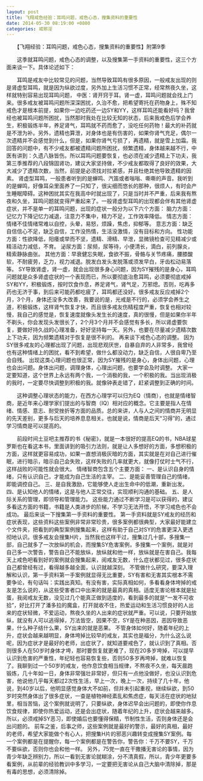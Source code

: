 ```yaml
---
layout: post
title: 飞翔戒色经验：耳鸣问题，戒色心态，搜集资料的重要性
date: 2014-05-30 08:19:00 +0800
categories: 戒邪淫
---
```


　　【飞翔经验：耳鸣问题，戒色心态，搜集资料的重要性】附第9季
　　这季就耳鸣问题，戒色心态的调整，以及搜集第一手资料的重要性，这三个方面来谈一下。具体论述如下：
　　耳鸣是戒友中比较常见的问题，当然导致耳鸣有很多原因，一般戒友出现的则是肾虚型耳鸣，就是因为纵欲过度，另外加上生活习惯不正常，经常熬夜久坐，这样就特别容易出现耳鸣问题， 中医：肾开窍于耳。肾一虚，耳鸣问题就会找上门来。很多戒友被耳鸣问题所深深困扰，久治不愈，把希望寄托在药物身上，殊不知戒色才是根本前提，如果你一边吃药还一边SY和YY，这样耳鸣还能看好吗？我曾经也被耳鸣问题所困扰，当然那时我处在比较无知的状态，后来我戒色后学会养生，积极锻炼半年，养足肾气，耳鸣就不药而愈了，没吃任何药物！最大的补药就是不泄为补。另外，遗精也算泄，对身体也是有伤害的，如果你肾气充足，偶尔一次遗精并不会感觉到什么，但是，如果你肾气亏损了，再遗精，就是雪上加霜。我回答的问题中，有不少戒友都被遗精问题所困扰，频繁遗精，身体越来越不行，中医有讲到：久遗八脉皆伤。所以耳鸣问题要恢复，也必须在减少遗精上下功夫，我第三季推荐的八段锦固肾功，建议大家坚持做，不少戒友都取得了良好的效果，大大减少了遗精次数，当然，前提是必须找对拉紧感，并且杜绝其他导致遗精的因素。 肾虚型耳鸣，一般患者听到的是蝉鸣、汽笛或者嗡嗡、嘶嘶的声音。我听到的是蝉鸣，好像耳朵里面养了一只知了，很尖细而悠长的那种，很烦人，有时会产生睡眠障碍。这种困扰其实在我高中时就出现了，只是当时并不严重，后来我有熬夜和久坐，耳鸣问题就变得严重起来了。一般肾虚型耳鸣的出现都会伴有其他肾虚症状，并不是单一的耳鸣问题，出现的症状一般分为以下六个方面： 脑力方面：记忆力下降记忆力减退，注意力不集中，精力不足，工作效率降低。 情志方面：情绪不佳情绪常难以自控，头晕，易怒，烦躁，焦虑，抑郁等。 意志方面：缺乏自信信心不足，缺乏自信，工作没热情，生活没激情，没有目标和方向。 性功能方面：性欲降低，阳痿或举而不坚，遗精、滑精、早泄，显微镜检查可见精减少或精活动力减低，不育。 泌尿方面：尿频，尿等待，小便清长，滴白，前列腺炎，精索静脉曲张。 其他方面：早衰健忘失眠，食欲不振，骨骼与关节疼痛，腰膝酸软，不耐疲劳，乏力，视力减退。脱发白发头发脱落或须发早白，牙齿松动易落等。 SY导致肾虚，肾一虚，就会出现很多身心问题，因为SY摧残的是身心，耳鸣问题就是众多肾虚症状的一个表现而已，所以要彻底治愈耳鸣，必须要彻底戒掉SY和YY，积极锻炼，按时饮食作息，养足肾气，肾气足，万邪熄。否则，吃再多药也无济于事，到后来可能药都吃疲了，耳鸣都还没好。很多戒友反应戒掉2个月，3个月，身体还没多大改善，我要说的是，光戒是不行的，必须学会养生之道，积极锻炼，这样肾气恢复才快，而且很多戒友伤精程度严重，恢复也相对较慢，我自己的感觉是，恢复速度就像头发生长的速度，真的很慢，但是如果你半年不剃头，你会发现头发很长了，2个月3个月并不会感觉有多长，所以肾虚要恢复，要做好持久战的心理准备，好好坚持每一天。另外，也要在尽量减少遗精次数上下功夫，因为频繁遗精对于恢复是很不利的。 再来谈下戒色心态的调整。 因为SY很多戒友的心理都出现了问题，出现悲观厌世，自暴自弃的人非常多，我曾经也有这种情绪上的困扰，看不到希望，做什么都没动力，缺乏自信，人很自卑乃至会自残。 出现这类心理问题也很正常，因为SY摧残的是身心，身体出问题，心理也会出问题。身体出问题，调理身体，心理出问题，也要学会及时调整。 大家一定要知道，这个世界上永远有两个我，一个消极的我，一个积极的我。当出现消极的我时，一定要尽快调整到积极的我。就像钟表走错了，赶紧调整到正确的时间。
　　这种调整心理状态的能力，在西方心理学可以归为EQ（情商），也就是情绪智商，是近年来心理学家们提出的与智商（IQ）相对应的概念。它主要是指人在情绪、情感、意志、耐受挫折等方面的品质。总的来讲，人与人之间的情商并无明显的先天差别，更多与后天的培养息息相关。也就是说，情商是后天“习得”的，通过学习情商是可以提高的。
　　前段时间土豆吧主推荐的书《秘密》，就是一本很好的提高EQ的书，NBA球星罗斯也在看这本书，里面讲到的吸引力法则，就是让人多想好的方面，多想积极的方面，这样就更容易成功，如果一直想消极灰暗的方面，其实就是在对自己进行催眠，进行暗示，暗示自己会失败，这样失败的几率就更大，就像打仗时士气不行，这样战败的可能性就会很大。 情绪智商包含五个主要方面： 一、是认识自身的情绪，只有认识自己，才能成为自己生活的主宰。 二、是能妥善管理自己的情绪，即能调控自己。 三、是自我激励，它能够使人走出生命中的低潮，重新出发。 四、是认知他人的情绪，这是与他人正常交往，实现顺利沟通的基础。 五、是人际关系的管理，即领导和管理能力。 这些能力通过不断学习是可以获得的，建议多看这方面的书籍，书籍是人类进步的阶梯，不学习无法开悟，不学习戒色也不会成功。 最后来谈一下搜集第一手资料的重要性。 第一手资料就是SY戒友的经历和症状表现，这些资料这些案例非常非常珍贵，很多案例都很典型，大家最好能建立个文件夹，把看到的典型案例搜集起来，这样有助于自己对SY的危害更深入更透彻地认识。很多戒友会搜集H片，当然我也这样干过，搜集过几十部，多搜集一部，自己就多了一次放纵的机会，而搜集SY危害案例，多搜集一个案例，就是对自己多一次警告，警告自己不能放纵，放纵就和他一样，放纵就是在害自己。我每天上戒色吧看到好的案例就会搜集起来，阅戒友无数，什么症状都见过，很多症状自己都曾经有过，看得越多越全面，认识就越深刻。 不管做什么研究，要深入理解和认识，第一手资料第一手案例就显得无比重要，SY有害和无害其实根本不需要争论，有句话叫：实践出真知。有没有害，实际真相如何，多看看身体垮掉的戒友是怎么说的，从这些受害者口中出来的就是最真的真相。适度无害论根本就是扯蛋，我阅戒友无数，没见过几个能真正做到适度的，看到最多的就是“一发不可收拾”，好比打开了潘多拉的魔盒，打开就收不住，热爱运动和生活习惯良好的人出来的症状轻微，不爱运动，熬夜久坐的人出来的症状就严重。可以说，只要开始放纵，就没有人可以逃得掉，万法皆空，因果不空，SY是在种恶因，恶因导致恶果，什么种子结什么果，SY出来的就是恶果。 不管身体如何好，随着年纪的上升，症状会越来越明显，身体垮掉比较早的戒友，其实也是福分，为什么这么说呢，因为症状才是最好的老师，出症状了，就知道要戒色了，就认识到了真相。否则很多人在50岁时身体才垮，那时要恢复就更难了，现在20多岁垮掉，可以提早认识到危害的严重性，年纪轻也容易恢复些，否则50多岁再垮掉，就难以恢复了。我聊到过一个50岁的戒友，他作息饮食相当规律，不熬夜不久坐，每天晨跑锻炼，几十年如一日，身体非常强壮非常好，但只有一点他没做好，也没认识到危害，他说他几乎每天都过2次性生活，早上一次，晚上一次，持续了几十年，他说，到40岁以后，他明显感觉身体大不如前，但并未引起重视，继续纵欲，到50岁时突然身体出了很多症状，一查是植物神经紊乱和焦虑症，每天活在症状的地狱里，相当苦恼，这个案例就说明了，只要纵欲，身体迟早会出问题的，即使你作息饮食规律，即使你热爱运动，还是会出症状，随着年纪的上升，症状会越来越多。所以，必须戒掉SY恶习，即使婚后也要懂得保精，节制性生活，否则身体还是会出问题的。 前车之鉴，后事之师，这些案例就是最好的警示，最好的真相，最好的老师，希望大家能做个有心人，把搜集H片的邪恶兴趣转变成搜集SY案例。每一个案例都是在提醒你，每一个案例都是在警告你，警告你：千万不要SY，千万不要纵欲，否则你也会和他一样。 另外，75党一直在干撒播无害论的事情，因为青少年缺乏辨别力，所以一看到无害论就糊涂，分不清真假，所以，青少年更要多看案例，从前辈的经验教训中多学习，一定要把无害论从自己大脑中清除掉，那是有毒的思想，必须清除掉。